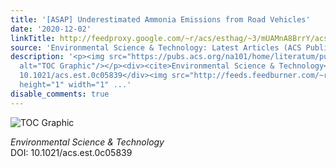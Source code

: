 ```yaml
---
title: '[ASAP] Underestimated Ammonia Emissions from Road Vehicles'
date: '2020-12-02'
linkTitle: http://feedproxy.google.com/~r/acs/esthag/~3/mUAMnA8BrrY/acs.est.0c05839
source: 'Environmental Science & Technology: Latest Articles (ACS Publications)'
description: '<p><img src="https://pubs.acs.org/na101/home/literatum/publisher/achs/journals/content/esthag/0/esthag.ahead-of-print/acs.est.0c05839/20201202/images/medium/es0c05839_0005.gif"
  alt="TOC Graphic"/></p><div><cite>Environmental Science & Technology</cite></div><div>DOI:
  10.1021/acs.est.0c05839</div><img src="http://feeds.feedburner.com/~r/acs/esthag/~4/mUAMnA8BrrY"
  height="1" width="1" ...'
disable_comments: true
---
```

<p><img src="https://pubs.acs.org/na101/home/literatum/publisher/achs/journals/content/esthag/0/esthag.ahead-of-print/acs.est.0c05839/20201202/images/medium/es0c05839_0005.gif" alt="TOC Graphic"/></p><div><cite>Environmental Science & Technology</cite></div><div>DOI: 10.1021/acs.est.0c05839</div><img src="http://feeds.feedburner.com/~r/acs/esthag/~4/mUAMnA8BrrY" height="1" width="1" ...